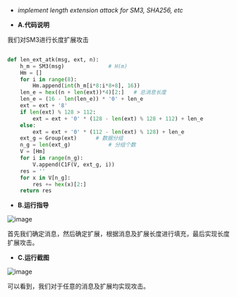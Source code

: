 - *implement length extension attack for SM3, SHA256, etc*


- **A.代码说明**

我们对SM3进行长度扩展攻击



```python
            
def len_ext_atk(msg, ext, n):
    h_m = SM3(msg)              # H(m)
    Hm = []
    for i in range(8):
        Hm.append(int(h_m[i*8:i*8+8], 16))
    len_e = hex((n + len(ext))*4)[2:]   # 总消息长度
    len_e = (16 - len(len_e)) * '0' + len_e
    ext = ext + '8'
    if len(ext) % 128 > 112:
        ext = ext + '0' * (128 - len(ext) % 128 + 112) + len_e
    else:
        ext = ext + '0' * (112 - len(ext) % 128) + len_e
    ext_g = Group(ext)      # 数据分组
    n_g = len(ext_g)            # 分组个数
    V = [Hm]
    for i in range(n_g):
        V.append(C1F(V, ext_g, i))
    res = ''
    for x in V[n_g]:
        res += hex(x)[2:]
    return res
```


- **B.运行指导**


![image](https://user-images.githubusercontent.com/105535337/181878991-8add9ffa-4511-4e3a-baaf-6eab3481a01f.png)


首先我们确定消息，然后确定扩展，根据消息及扩展长度进行填充，最后实现长度扩展攻击。




- **C.运行截图**


![image](https://user-images.githubusercontent.com/105535337/181879019-9bf8e10f-86c0-431d-9098-4cbe7a69c760.png)


可以看到，我们对于任意的消息及扩展均实现攻击。
